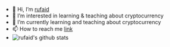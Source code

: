 - 👋 Hi, I’m [rufaid](https://youtube.com/c/rufaid)
- 👀 I’m interested in learning & teaching about cryptocurrency
- 🌱 I’m currently learning and teaching about cryptocurrency 
- 📫 How to reach me [link](https://linktr.ee/rufaid)
- ![rufaid's github stats](https://github-readme-stats.vercel.app/api?username=rufaidem&prs&count_private=true&show_icons=true&theme=dark) 

<!---
rufaidem/rufaidem is a ✨ special ✨ repository because its `README.md` (this file) appears on your GitHub profile.
You can click the Preview link to take a look at your changes.
--->
